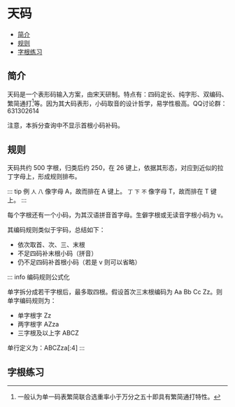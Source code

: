 <!-- omit in toc -->
# 天码

- [简介](#简介)
- [规则](#规则)
- [字根练习](#字根练习)

## 简介

天码是一个表形码输入方案，由宋天研制。特点有：四码定长、纯字形、双编码、繁简通打[^fanjian]等。因为其大码表形，小码取音的设计哲学，易学性极高。QQ讨论群：631302614

注意，本拆分查询中不显示首根小码补码。

<script setup>
import Search from '@/search/FetchSearch.vue'
import CharTrain from "@/train/CharTrain.vue"
import ZigenTrain from "@/train/ZigenTrain.vue"
</script>

<div class="tianma">
<Search chaifenUrl="/chaifen-tianma.csv" zigenUrl="/zigen-tianma.csv" :supplement="false" />
</div>

## 规则

天码共约 500 字根，归类后约 250，在 26 键上，依据其形态，对应到近似的拉丁字母上，形成规则排布。

::: tip 例
`人` `八` 像字母 A，故而排在 A 键上。
`丁` `下` `不` 像字母 T，故而排在 T 键上。
:::

每个字根还有一个小码，为其汉语拼音首字母。生僻字根或无读音字根小码为 v。

其编码规则类似于宇码，总结如下：

- 依次取首、次、三、末根
- 不足四码补末根小码（拼音）
- 仍不足四码补首根小码（若是 v 则可以省略）

::: info 编码规则公式化

单字拆分成若干字根后，最多取四根。假设首次三末根编码为 Aa Bb Cc Zz。则单字编码规则为：

- 单字根字 Zz
- 两字根字 AZza
- 三字根及以上字 ABCZ

单行定义为：ABCZza\[:4\]
:::

## 字根练习

<div class="tianma">
<ZigenTrain name="tianma" zigenUrl="/zigen-tianma.csv" :range="[0,]" mode='both' />
</div>

<!-- ## 单字练习

为了降低学习难度，练习中，不补首根小码。

<CharTrain name="tianma" zigenUrl="/zigen-tianma.csv" :range="[0,1000]" :supplement="false" /> -->

[^fanjian]: 一般认为单一码表繁简联合选重率小于万分之五十即具有繁简通打特性。